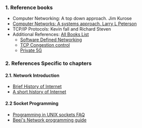 ### 1. Reference books
- Computer Networking: A top down approach. Jim Kurose
- [Computer Networks: A systems approach. Larry L Peterson](https://book.systemsapproach.org/)
- TCP/IP Protocols: Kevin fall and Richard Steven
- Additional References: [All Books List](https://systemsapproach.org/books-html/)
	- [Software Defined Networking](https://sdn.systemsapproach.org/)
	- [TCP Congestion control](https://tcpcc.systemsapproach.org/)
	- [Private 5G](https://5g.systemsapproach.org/)

### 2. References Specific to chapters
#### 2.1. Network Introduction
- [Brief History of Internet](https://www.internetsociety.org/internet/history-internet/brief-history-internet/)
- [A short history of Internet](https://www.scienceandmediamuseum.org.uk/objects-and-stories/short-history-internet?authuser=1)
#### 2.2 Socket Programming
- [Programming in UNIX sockets FAQ](http://www.softlab.ntua.gr/facilities/documentation/unix/unix-socket-faq/unix-socket-faq.html#toc2) 
- [Beej's Network programming guide](https://beej.us/guide/)